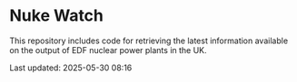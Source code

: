 # Nuke Watch

This repository includes code for retrieving the latest information available on the output of EDF nuclear power plants in the UK.

Last updated: 2025-05-30 08:16